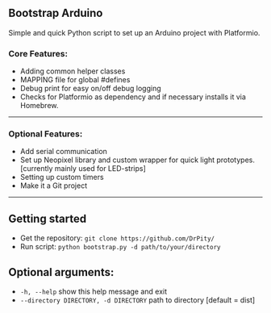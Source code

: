 ## Bootstrap Arduino

Simple and quick Python script to set up an Arduino project with Platformio.

### Core Features:
- Adding common helper classes
- MAPPING file for global #defines
- Debug print for easy on/off debug logging
- Checks for Platformio as dependency and if necessary installs it via Homebrew.

---

### Optional Features:
- Add serial communication
- Set up Neopixel library and custom wrapper for quick light prototypes. [currently mainly used for LED-strips]
- Setting up custom timers
- Make it a Git project

---

## Getting started
- Get the repository: `git clone https://github.com/DrPity/`
- Run script: `python bootstrap.py -d path/to/your/directory`

## Optional arguments:
- `-h, --help` show this help message and exit
- `--directory DIRECTORY, -d DIRECTORY` path to directory [default = dist]
